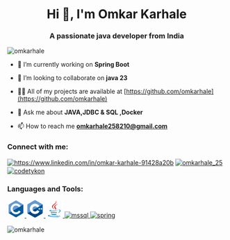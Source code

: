 <h1 align="center">Hi 👋, I'm Omkar Karhale</h1>
<h3 align="center">A passionate java developer from India</h3>


<p align="left"> <img src="https://komarev.com/ghpvc/?username=omkarhale&label=Profile%20views&color=0e75b6&style=flat" alt="omkarhale" /> </p>

- 🌱 I’m currently working on **Spring Boot**

- 👯 I’m looking to collaborate on **java 23**

- 👨‍💻 All of my projects are available at [https://github.com/omkarhale](https://github.com/omkarhale)

- 💬 Ask me about **JAVA,JDBC & SQL ,Docker**

- 📫 How to reach me **omkarhale258210@gmail.com**

<h3 align="left">Connect with me:</h3>
<p align="left">
<a href="https://linkedin.com/in/https://www.linkedin.com/in/omkar-karhale-91428a20b" target="blank"><img align="center" src="https://raw.githubusercontent.com/rahuldkjain/github-profile-readme-generator/master/src/images/icons/Social/linked-in-alt.svg" alt="https://www.linkedin.com/in/omkar-karhale-91428a20b" height="30" width="40" /></a>
<a href="https://instagram.com/omkarhale_25" target="blank"><img align="center" src="https://raw.githubusercontent.com/rahuldkjain/github-profile-readme-generator/master/src/images/icons/Social/instagram.svg" alt="omkarhale_25" height="30" width="40" /></a>
<a href="https://auth.geeksforgeeks.org/user/codetykon" target="blank"><img align="center" src="https://raw.githubusercontent.com/rahuldkjain/github-profile-readme-generator/master/src/images/icons/Social/geeks-for-geeks.svg" alt="codetykon" height="30" width="40" /></a>
</p>

<h3 align="left">Languages and Tools:</h3>
<p align="left"> <a href="https://www.cprogramming.com/" target="_blank" rel="noreferrer"> <img src="https://raw.githubusercontent.com/devicons/devicon/master/icons/c/c-original.svg" alt="c" width="40" height="40"/> </a> <a href="https://www.w3schools.com/cpp/" target="_blank" rel="noreferrer"> <img src="https://raw.githubusercontent.com/devicons/devicon/master/icons/cplusplus/cplusplus-original.svg" alt="cplusplus" width="40" height="40"/> </a> <a href="https://www.java.com" target="_blank" rel="noreferrer"> <img src="https://raw.githubusercontent.com/devicons/devicon/master/icons/java/java-original.svg" alt="java" width="40" height="40"/> </a> <a href="https://www.microsoft.com/en-us/sql-server" target="_blank" rel="noreferrer"> <img src="https://www.svgrepo.com/show/303229/microsoft-sql-server-logo.svg" alt="mssql" width="40" height="40"/> </a> <a href="https://spring.io/" target="_blank" rel="noreferrer"> <img src="https://www.vectorlogo.zone/logos/springio/springio-icon.svg" alt="spring" width="40" height="40"/> </a> </p>

<p><img align="center" src="https://github-readme-streak-stats.herokuapp.com/?user=omkarhale&" alt="omkarhale" /></p>
